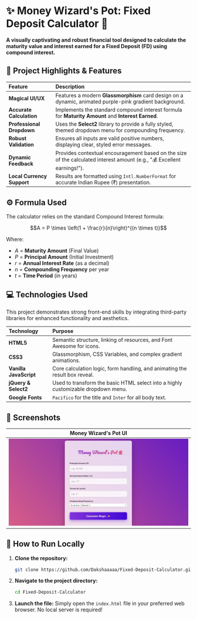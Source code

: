 # ✨ Money Wizard's Pot: Fixed Deposit Calculator 🔮

**A visually captivating and robust financial tool designed to calculate the maturity value and interest earned for a Fixed Deposit (FD) using compound interest.**

## 🌟 Project Highlights & Features

| Feature | Description |
| :--- | :--- |
| **Magical UI/UX** | Features a modern **Glassmorphism** card design on a dynamic, animated purple-pink gradient background. |
| **Accurate Calculation** | Implements the standard compound interest formula for **Maturity Amount** and **Interest Earned**. |
| **Professional Dropdown** | Uses the **Select2** library to provide a fully styled, themed dropdown menu for compounding frequency. |
| **Robust Validation** | Ensures all inputs are valid positive numbers, displaying clear, styled error messages. |
| **Dynamic Feedback** | Provides contextual encouragement based on the size of the calculated interest amount (e.g., "💰 Excellent earnings!"). |
| **Local Currency Support** | Results are formatted using `Intl.NumberFormat` for accurate Indian Rupee (₹) presentation. |

## ⚙️ Formula Used

The calculator relies on the standard Compound Interest formula:

$$A = P \times \left(1 + \frac{r}{n}\right)^{(n \times t)}$$

Where:
* $A$ = **Maturity Amount** (Final Value)
* $P$ = **Principal Amount** (Initial Investment)
* $r$ = **Annual Interest Rate** (as a decimal)
* $n$ = **Compounding Frequency** per year
* $t$ = **Time Period** (in years)

## 💻 Technologies Used

This project demonstrates strong front-end skills by integrating third-party libraries for enhanced functionality and aesthetics.

| Technology | Purpose |
| :--- | :--- |
| **HTML5** | Semantic structure, linking of resources, and Font Awesome for icons. |
| **CSS3** | Glassmorphism, CSS Variables, and complex gradient animations. |
| **Vanilla JavaScript** | Core calculation logic, form handling, and animating the result box reveal. |
| **jQuery & Select2** | Used to transform the basic HTML select into a highly customizable dropdown menu. |
| **Google Fonts** | `Pacifico` for the title and `Inter` for all body text. |

## 📸 Screenshots

| Money Wizard's Pot UI |
| :---: |
| ![FD Calculator Main Screen](/UI.jpeg) |

## 🚀 How to Run Locally

1.  **Clone the repository:**
    ```bash
    git clone https://github.com/Dakshaaaaa/Fixed-Deposit-Calculator.git
    ```
2.  **Navigate to the project directory:**
    ```bash
    cd Fixed-Deposit-Calculator
    ```
3.  **Launch the file:** Simply open the `index.html` file in your preferred web browser. No local server is required!